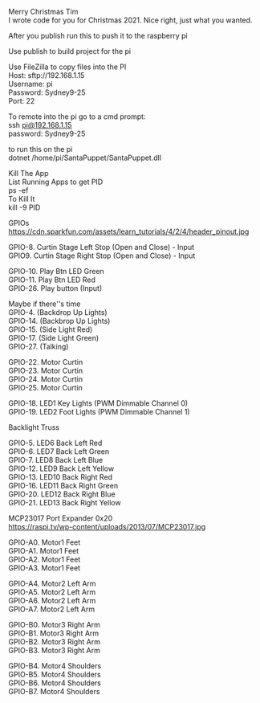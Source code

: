 ﻿Merry Christmas Tim  
I wrote code for you for Christmas 2021. Nice right, just what you wanted.   
  
After you publish run this to push it to the raspberry pi  
  
Use publish to build project for the pi  
  
Use FileZilla to copy files into the PI  
Host: sftp://192.168.1.15  
Username: pi  
Password: Sydney9-25  
Port: 22  
   
To remote into the pi go to a cmd prompt:  
ssh pi@192.168.1.15  
password: Sydney9-25   
  
to run this on the pi   
dotnet /home/pi/SantaPuppet/SantaPuppet.dll  
   
Kill The App  
List Running Apps to get PID   
ps -ef  
To Kill It  
kill -9 PID   
  
  
GPIOs   
https://cdn.sparkfun.com/assets/learn_tutorials/4/2/4/header_pinout.jpg    
    
GPIO-8. Curtin Stage Left Stop (Open and Close) - Input  
GPIO9. Curtin Stage Right Stop (Open and Close) - Input  
   
GPIO-10. Play Btn LED Green   
GPIO-11. Play Btn LED Red   
GPIO-26. Play button (Input)  
   
Maybe if there''s time   
GPIO-4. (Backdrop Up Lights)   
GPIO-14. (Backbrop Up Lights)   
GPIO-15. (Side Light Red)   
GPIO-17. (Side Light Green)   
GPIO-27. (Talking)  
     
GPIO-22. Motor Curtin   
GPIO-23. Motor Curtin     
GPIO-24. Motor Curtin  
GPIO-25. Motor Curtin  
  
GPIO-18. LED1 Key Lights (PWM Dimmable Channel 0)  
GPIO-19. LED2 Foot Lights (PWM Dimmable Channel 1)  
   
Backlight Truss  

GPIO-5. LED6 Back Left Red   
GPIO-6. LED7 Back Left Green  
GPIO-7. LED8 Back Left Blue  
GPIO-12. LED9 Back Left Yellow  
GPIO-13. LED10 Back Right Red  
GPIO-16. LED11 Back Right Green  
GPIO-20. LED12 Back Right Blue   
GPIO-21. LED13 Back Right Yellow  
   
  
  
MCP23017 Port Expander 0x20   
https://raspi.tv/wp-content/uploads/2013/07/MCP23017.jpg   
  
GPIO-A0. Motor1 Feet   
GPIO-A1. Motor1 Feet   
GPIO-A2. Motor1 Feet   
GPIO-A3. Motor1 Feet    
   
GPIO-A4. Motor2 Left Arm   
GPIO-A5. Motor2 Left Arm  
GPIO-A6. Motor2 Left Arm   
GPIO-A7. Motor2 Left Arm   
  
  
GPIO-B0. Motor3 Right Arm  
GPIO-B1. Motor3 Right Arm  
GPIO-B2. Motor3 Right Arm  
GPIO-B3. Motor3 Right Arm   
   
GPIO-B4. Motor4 Shoulders   
GPIO-B5. Motor4 Shoulders  
GPIO-B6. Motor4 Shoulders  
GPIO-B7. Motor4 Shoulders  
